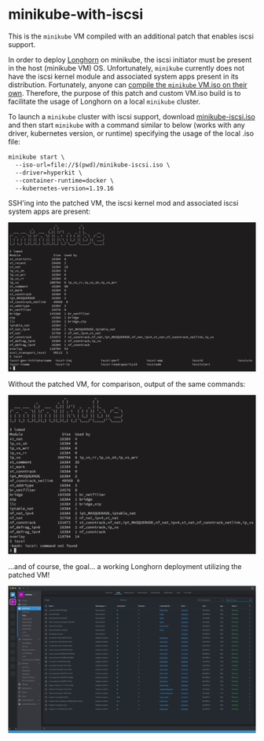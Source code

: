 # minikube-with-iscsi

This is the `minikube` VM compiled with an additional patch that enables iscsi support.  
  
In order to deploy [Longhorn](https://longhorn.io/) on minikube, the iscsi initiator must be present in the host (minikube VM) OS. Unfortunately, `minikube` currently does not have the iscsi kernel module and associated system apps present in its distribution. Fortunately, anyone can [compile the `minikube` VM.iso on their own](https://minikube.sigs.k8s.io/docs/contrib/building/iso/). Therefore, the purpose of this patch and custom VM.iso build is to facilitate the usage of Longhorn on a local `minikube` cluster.  
  
To launch a `minikube` cluster with iscsi support, download [minikube-iscsi.iso](https://github.com/589290/minikube-with-iscsi/raw/main/minikube-iscsi.iso) and then start `minikube` with a command similar to below (works with any driver, kubernetes version, or runtime) specifying the usage of the local .iso file:  

```
minikube start \
  --iso-url=file://$(pwd)/minikube-iscsi.iso \
  --driver=hyperkit \
  --container-runtime=docker \
  --kubernetes-version=1.19.16
```

SSH'ing into the patched VM, the iscsi kernel mod and associated iscsi system apps are present:  

![](./img/minikube-iscsi.jpg)

Without the patched VM, for comparison, output of the same commands:

![](./img/minikube.jpg)

...and of course, the goal... a working Longhorn deployment utilizing the patched VM!  

![](./img/longhorn.jpg)
